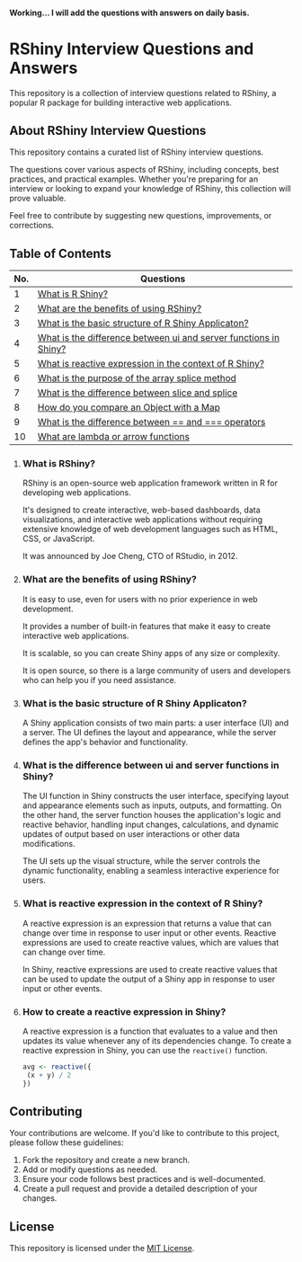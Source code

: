 #### Working... I will add the questions with answers on daily basis.

# RShiny Interview Questions and Answers

This repository is a collection of interview questions related to RShiny, a popular R package for building interactive web applications.

## About RShiny Interview Questions

This repository contains a curated list of RShiny interview questions.

The questions cover various aspects of RShiny, including concepts, best practices, and practical examples. Whether you're preparing for an interview or looking to expand your knowledge of RShiny, this collection will prove valuable.

Feel free to contribute by suggesting new questions, improvements, or corrections.

## Table of Contents

| No. | Questions                                                                                                   |
| --- | ----------------------------------------------------------------------------------------------------------- |
| 1   | [What is R Shiny?](#What-is-R-Shiny?)                                                                       |
| 2   | [What are the benefits of using RShiny?](#what-is-a-prototype-chain)                                        |
| 3   | [What is the basic structure of R Shiny Applicaton?](#what-is-the-difference-between-call-apply-and-bind)   |
| 4   | [What is the difference between ui and server functions in Shiny?](#what-is-json-and-its-common-operations) |
| 5   | [What is reactive expression in the context of R Shiny?](#what-is-the-purpose-of-the-array-slice-method)    |
| 6   | [What is the purpose of the array splice method](#what-is-the-purpose-of-the-array-splice-method)           |
| 7   | [What is the difference between slice and splice](#what-is-the-difference-between-slice-and-splice)         |
| 8   | [How do you compare an Object with a Map](#how-do-you-compare-object-and-map)                               |
| 9   | [What is the difference between == and === operators](#what-is-the-difference-between--and--operators)      |
| 10  | [What are lambda or arrow functions](#what-are-lambda-or-arrow-functions)                                   |

1. ### What is RShiny?

   RShiny is an open-source web application framework written in R for developing web applications.

   It's designed to create interactive, web-based dashboards, data visualizations, and interactive web applications without requiring extensive knowledge of web development languages such as HTML, CSS, or JavaScript.

   It was announced by Joe Cheng, CTO of RStudio, in 2012.

2. ### What are the benefits of using RShiny?

   It is easy to use, even for users with no prior experience in web development.

   It provides a number of built-in features that make it easy to create interactive web applications.

   It is scalable, so you can create Shiny apps of any size or complexity.

   It is open source, so there is a large community of users and developers who can help you if you need assistance.

3. ### What is the basic structure of R Shiny Applicaton?

   A Shiny application consists of two main parts: a user interface (UI) and a server. The UI defines the layout and appearance, while the server defines the app's behavior and functionality.

4. ### What is the difference between ui and server functions in Shiny?

   The UI function in Shiny constructs the user interface, specifying layout and appearance elements such as inputs, outputs, and formatting. On the other hand, the server function houses the application's logic and reactive behavior, handling input changes, calculations, and dynamic updates of output based on user interactions or other data modifications.

   The UI sets up the visual structure, while the server controls the dynamic functionality, enabling a seamless interactive experience for users.

5. ### What is reactive expression in the context of R Shiny?

   A reactive expression is an expression that returns a value that can change over time in response to user input or other events.
   Reactive expressions are used to create reactive values, which are values that can change over time.

   In Shiny, reactive expressions are used to create reactive values that can be used to update the output of a Shiny app in response to user input or other events.

6. ### How to create a reactive expression in Shiny?

   A reactive expression is a function that evaluates to a value and then updates its value whenever any of its dependencies change. To create a reactive expression in Shiny, you can use the `reactive()` function.

   ```R
   avg <- reactive({
    (x + y) / 2
   })
   ```

## Contributing

Your contributions are welcome. If you'd like to contribute to this project, please follow these guidelines:

1. Fork the repository and create a new branch.
2. Add or modify questions as needed.
3. Ensure your code follows best practices and is well-documented.
4. Create a pull request and provide a detailed description of your changes.

## License

This repository is licensed under the [MIT License](LICENSE).
